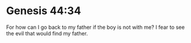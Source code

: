 # Genesis 44:34

For how can I go back to my father if the boy is not with me? I fear to see the evil that would find my father.
